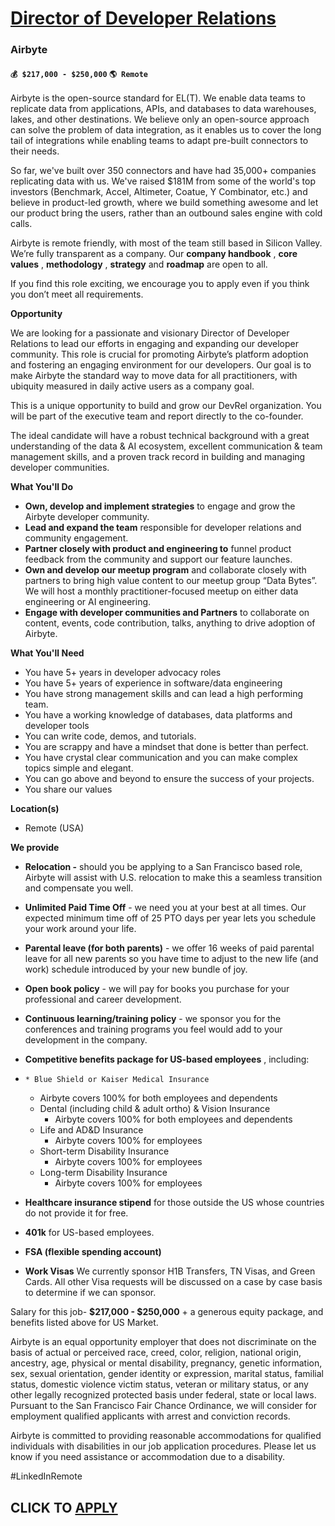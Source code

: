 # [Director of Developer Relations ](https://www.remotewlb.com/apply/director-of-developer-relations)  
### Airbyte  
#### `💰 $217,000 - $250,000` `🌎 Remote`  

Airbyte is the open-source standard for EL(T). We enable data teams to replicate data from applications, APIs, and databases to data warehouses, lakes, and other destinations. We believe only an open-source approach can solve the problem of data integration, as it enables us to cover the long tail of integrations while enabling teams to adapt pre-built connectors to their needs.

So far, we've built over 350 connectors and have had 35,000+ companies replicating data with us. We've raised $181M from some of the world's top investors (Benchmark, Accel, Altimeter, Coatue, Y Combinator, etc.) and believe in product-led growth, where we build something awesome and let our product bring the users, rather than an outbound sales engine with cold calls.

Airbyte is remote friendly, with most of the team still based in Silicon Valley. We’re fully transparent as a company. Our **company handbook** , **core values** , **methodology** , **strategy** and **roadmap** are open to all.

If you find this role exciting, we encourage you to apply even if you think you don’t meet all requirements.

**Opportunity**

We are looking for a passionate and visionary Director of Developer Relations to lead our efforts in engaging and expanding our developer community. This role is crucial for promoting Airbyte’s platform adoption and fostering an engaging environment for our developers. Our goal is to make Airbyte the standard way to move data for all practitioners, with ubiquity measured in daily active users as a company goal.

This is a unique opportunity to build and grow our DevRel organization. You will be part of the executive team and report directly to the co-founder.

The ideal candidate will have a robust technical background with a great understanding of the data & AI ecosystem, excellent communication & team management skills, and a proven track record in building and managing developer communities.

**What You'll Do**

  * **Own, develop and implement strategies** to engage and grow the Airbyte developer community.
  * **Lead and expand the team** responsible for developer relations and community engagement.
  * **Partner closely with product and engineering to** funnel product feedback from the community and support our feature launches. 
  * **Own and develop our meetup program** and collaborate closely with partners to bring high value content to our meetup group “Data Bytes”. We will host a monthly practitioner-focused meetup on either data engineering or AI engineering. 
  * **Engage with developer communities and Partners** to collaborate on content, events, code contribution, talks, anything to drive adoption of Airbyte.

**What You'll Need**

  * You have 5+ years in developer advocacy roles
  * You have 5+ years of experience in software/data engineering
  * You have strong management skills and can lead a high performing team.
  * You have a working knowledge of databases, data platforms and developer tools
  * You can write code, demos, and tutorials.
  * You are scrappy and have a mindset that done is better than perfect. 
  * You have crystal clear communication and you can make complex topics simple and elegant.
  * You can go above and beyond to ensure the success of your projects.
  * You share our values

**Location(s)**

  * Remote (USA)

**We provide**

  * ****Relocation -**** should you be applying to a San Francisco based role, Airbyte will assist with U.S. relocation to make this a seamless transition and compensate you well.
  * **Unlimited Paid Time Off** \- we need you at your best at all times. Our expected minimum time off of 25 PTO days per year lets you schedule your work around your life.
  * **Parental leave (for both parents)** \- we offer 16 weeks of paid parental leave for all new parents so you have time to adjust to the new life (and work) schedule introduced by your new bundle of joy.
  * **Open book policy** \- we will pay for books you purchase for your professional and career development. 
  * **Continuous learning/training policy** \- we sponsor you for the conferences and training programs you feel would add to your development in the company. 
  * **Competitive benefits package for US-based employees** , including:

  *     * Blue Shield or Kaiser Medical Insurance 
      * Airbyte covers 100% for both employees and dependents
    * Dental (including child & adult ortho) & Vision Insurance 
      * Airbyte covers 100% for both employees and dependents
    * Life and AD&D Insurance 
      * Airbyte covers 100% for employees
    * Short-term Disability Insurance 
      * Airbyte covers 100% for employees
    * Long-term Disability Insurance 
      * Airbyte covers 100% for employees

  * **Healthcare insurance stipend** for those outside the US whose countries do not provide it for free.
  * **401k** for US-based employees.
  * **FSA (flexible spending account)**
  * **Work Visas** We currently sponsor H1B Transfers, TN Visas, and Green Cards. All other Visa requests will be discussed on a case by case basis to determine if we can sponsor.

Salary for this job- **$217,000 - $250,000** \+ a generous equity package, and benefits listed above for US Market.

Airbyte is an equal opportunity employer that does not discriminate on the basis of actual or perceived race, creed, color, religion, national origin, ancestry, age, physical or mental disability, pregnancy, genetic information, sex, sexual orientation, gender identity or expression, marital status, familial status, domestic violence victim status, veteran or military status, or any other legally recognized protected basis under federal, state or local laws. Pursuant to the San Francisco Fair Chance Ordinance, we will consider for employment qualified applicants with arrest and conviction records.

Airbyte is committed to providing reasonable accommodations for qualified individuals with disabilities in our job application procedures. Please let us know if you need assistance or accommodation due to a disability.

#LinkedInRemote

  
## CLICK TO [APPLY](https://www.remotewlb.com/apply/director-of-developer-relations)

